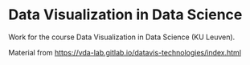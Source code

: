 # Data Visualization in Data Science
Work for the course Data Visualization in Data Science (KU Leuven).

Material from https://vda-lab.gitlab.io/datavis-technologies/index.html
